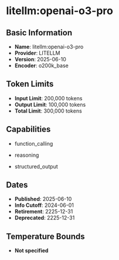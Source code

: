 # litellm:openai-o3-pro

## Basic Information
- **Name**: litellm:openai-o3-pro
- **Provider**: LITELLM
- **Version**: 2025-06-10
- **Encoder**: o200k_base

## Token Limits
- **Input Limit**: 200,000 tokens
- **Output Limit**: 100,000 tokens
- **Total Limit**: 300,000 tokens

## Capabilities


- function_calling

- reasoning

- structured_output



## Dates
- **Published**: 2025-06-10
- **Info Cutoff**: 2024-06-01
- **Retirement**: 2225-12-31
- **Deprecated**: 2225-12-31

## Temperature Bounds

- **Not specified**




